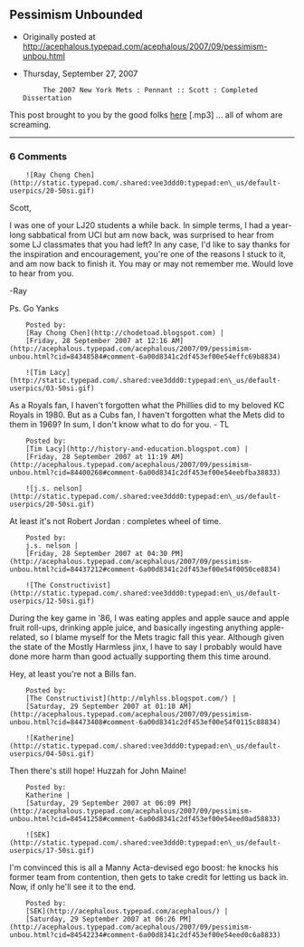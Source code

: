 ## Pessimism Unbounded

 * Originally posted at http://acephalous.typepad.com/acephalous/2007/09/pessimism-unbou.html
 * Thursday, September 27, 2007



			The 2007 New York Mets : Pennant :: Scott : Completed Dissertation

This post brought to you by the good folks [here](http://acephalous.typepad.com/unsatisfied.mp3) [.mp3] ... all of whom are screaming.

		

* * *

### 6 Comments 

		

                
[]()

	

		![Ray Chong Chen](http://static.typepad.com/.shared:vee3ddd0:typepad:en\_us/default-userpics/20-50si.gif)
	

	

		

Scott,

I was one of your LJ20 students a while back.  In simple terms, I had a year-long sabbatical from UCI but am now back, was surprised to hear from some LJ classmates that you had left?  In any case, I'd like to say thanks for the inspiration and encouragement, you're one of the reasons I stuck to it, and am now back to finish it.  You may or may not remember me.  Would love to hear from you.

-Ray

Ps.  Go Yanks

	

		Posted by:
		[Ray Chong Chen](http://chodetoad.blogspot.com) |
		[Friday, 28 September 2007 at 12:16 AM](http://acephalous.typepad.com/acephalous/2007/09/pessimism-unbou.html?cid=84348584#comment-6a00d8341c2df453ef00e54effc69b8834)

[]()

	

		![Tim Lacy](http://static.typepad.com/.shared:vee3ddd0:typepad:en\_us/default-userpics/03-50si.gif)
	

	

		

As a Royals fan, I haven't forgotten what the Phillies did to my beloved KC Royals in 1980.  But as a Cubs fan, I haven't forgotten what the Mets did to them in 1969?  In sum, I don't know what to do for you. - TL

	

		Posted by:
		[Tim Lacy](http://history-and-education.blogspot.com) |
		[Friday, 28 September 2007 at 11:19 AM](http://acephalous.typepad.com/acephalous/2007/09/pessimism-unbou.html?cid=84400268#comment-6a00d8341c2df453ef00e54eebfba38833)

[]()

	

		![j.s. nelson](http://static.typepad.com/.shared:vee3ddd0:typepad:en\_us/default-userpics/20-50si.gif)
	

	

		

At least it's not Robert Jordan : completes wheel of time. 

	

		Posted by:
		j.s. nelson |
		[Friday, 28 September 2007 at 04:30 PM](http://acephalous.typepad.com/acephalous/2007/09/pessimism-unbou.html?cid=84437212#comment-6a00d8341c2df453ef00e54f0050ce8834)

[]()

	

		![The Constructivist](http://static.typepad.com/.shared:vee3ddd0:typepad:en\_us/default-userpics/12-50si.gif)
	

	

		

During the key game in '86, I was eating apples and apple sauce and apple fruit roll-ups, drinking apple juice, and basically ingesting anything apple-related, so I blame myself for the Mets tragic fall this year.  Although given the state of the Mostly Harmless jinx, I have to say I probably would have done more harm than good actually supporting them this time around.

Hey, at least you're not a Bills fan.

	

		Posted by:
		[The Constructivist](http://mlyhlss.blogspot.com/) |
		[Saturday, 29 September 2007 at 01:10 AM](http://acephalous.typepad.com/acephalous/2007/09/pessimism-unbou.html?cid=84473408#comment-6a00d8341c2df453ef00e54f0115c88834)

[]()

	

		![Katherine](http://static.typepad.com/.shared:vee3ddd0:typepad:en\_us/default-userpics/04-50si.gif)
	

	

		

Then there's still hope! Huzzah for John Maine!

	

		Posted by:
		Katherine |
		[Saturday, 29 September 2007 at 06:09 PM](http://acephalous.typepad.com/acephalous/2007/09/pessimism-unbou.html?cid=84541258#comment-6a00d8341c2df453ef00e54eed0ad58833)

[]()

	

		![SEK](http://static.typepad.com/.shared:vee3ddd0:typepad:en\_us/default-userpics/17-50si.gif)
	

	

		

I'm convinced this is all a Manny Acta-devised ego boost: he knocks his former team from contention, then gets to take credit for letting us back in.  Now, if only he'll see it to the end.

	

		Posted by:
		[SEK](http://acephalous.typepad.com/acephalous/) |
		[Saturday, 29 September 2007 at 06:26 PM](http://acephalous.typepad.com/acephalous/2007/09/pessimism-unbou.html?cid=84542234#comment-6a00d8341c2df453ef00e54eed0c6a8833)

		

        